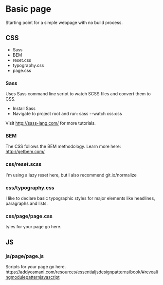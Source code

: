 # Basic page
Starting point for a simple webpage with no build process.

## CSS
* Sass
* BEM
* reset.css
* typography.css
* page.css

### Sass
Uses Sass command line script to watch SCSS files and convert them to CSS.

* Install Sass
* Navigate to project root and run: sass --watch css:css

Visit http://sass-lang.com/ for more tutorials.

### BEM
The CSS follows the BEM methodology. Learn more here: http://getbem.com/

### css/reset.scss
I'm using a lazy reset here, but I also recommend git.io/normalize

### css/typography.css
I like to declare basic typographic styles for major elements like headlines, paragraphs and lists.

### css/page/page.css
tyles for your page go here.

## JS

### js/page/page.js
Scripts for your page go here.
https://addyosmani.com/resources/essentialjsdesignpatterns/book/#revealingmodulepatternjavascript
